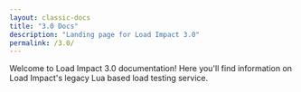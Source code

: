 ```yaml
---
layout: classic-docs
title: "3.0 Docs"
description: "Landing page for Load Impact 3.0"
permalink: /3.0/
---
```

Welcome to Load Impact 3.0 documentation! Here you'll find information on Load Impact's legacy Lua based load testing service.